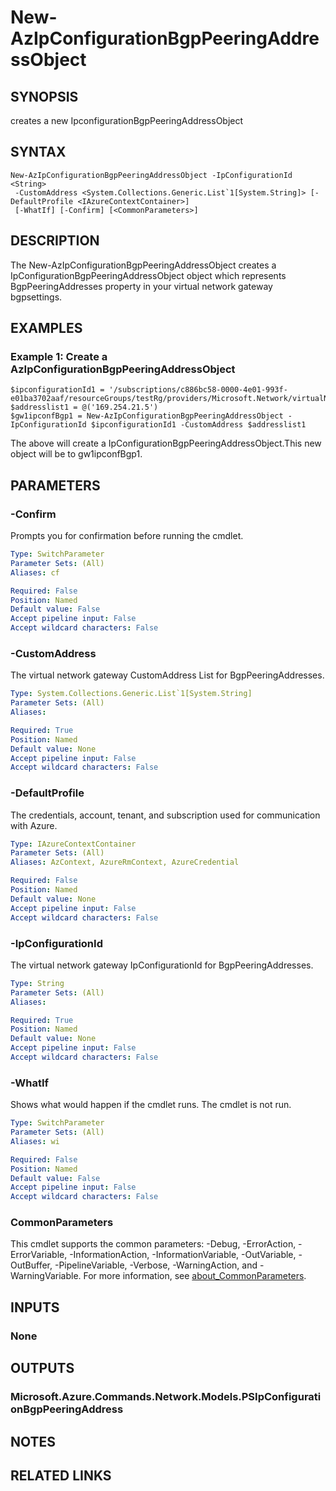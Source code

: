 ﻿---
external help file: Microsoft.Azure.PowerShell.Cmdlets.Network.dll-Help.xml
Module Name: Az.Network
online version: https://learn.microsoft.com/powershell/module/az.network/new-azipconfigurationbgppeeringaddressobject
schema: 2.0.0
---

# New-AzIpConfigurationBgpPeeringAddressObject

## SYNOPSIS
creates a new IpconfigurationBgpPeeringAddressObject

## SYNTAX

```
New-AzIpConfigurationBgpPeeringAddressObject -IpConfigurationId <String>
 -CustomAddress <System.Collections.Generic.List`1[System.String]> [-DefaultProfile <IAzureContextContainer>]
 [-WhatIf] [-Confirm] [<CommonParameters>]
```

## DESCRIPTION
The New-AzIpConfigurationBgpPeeringAddressObject creates a IpConfigurationBgpPeeringAddressObject object which represents BgpPeeringAddresses property in your virtual network gateway bgpsettings.

## EXAMPLES

### Example 1: Create a AzIpConfigurationBgpPeeringAddressObject
```
$ipconfigurationId1 = '/subscriptions/c886bc58-0000-4e01-993f-e01ba3702aaf/resourceGroups/testRg/providers/Microsoft.Network/virtualNetworkGateways/gw1/ipConfigurations/default'
$addresslist1 = @('169.254.21.5')
$gw1ipconfBgp1 = New-AzIpConfigurationBgpPeeringAddressObject -IpConfigurationId $ipconfigurationId1 -CustomAddress $addresslist1
```

The above will create a IpConfigurationBgpPeeringAddressObject.This new object will be to gw1ipconfBgp1.

## PARAMETERS

### -Confirm
Prompts you for confirmation before running the cmdlet.

```yaml
Type: SwitchParameter
Parameter Sets: (All)
Aliases: cf

Required: False
Position: Named
Default value: False
Accept pipeline input: False
Accept wildcard characters: False
```

### -CustomAddress
The virtual network gateway CustomAddress List for BgpPeeringAddresses.

```yaml
Type: System.Collections.Generic.List`1[System.String]
Parameter Sets: (All)
Aliases:

Required: True
Position: Named
Default value: None
Accept pipeline input: False
Accept wildcard characters: False
```

### -DefaultProfile
The credentials, account, tenant, and subscription used for communication with Azure.

```yaml
Type: IAzureContextContainer
Parameter Sets: (All)
Aliases: AzContext, AzureRmContext, AzureCredential

Required: False
Position: Named
Default value: None
Accept pipeline input: False
Accept wildcard characters: False
```

### -IpConfigurationId
The virtual network gateway IpConfigurationId for BgpPeeringAddresses.

```yaml
Type: String
Parameter Sets: (All)
Aliases:

Required: True
Position: Named
Default value: None
Accept pipeline input: False
Accept wildcard characters: False
```

### -WhatIf
Shows what would happen if the cmdlet runs.
The cmdlet is not run.

```yaml
Type: SwitchParameter
Parameter Sets: (All)
Aliases: wi

Required: False
Position: Named
Default value: False
Accept pipeline input: False
Accept wildcard characters: False
```

### CommonParameters
This cmdlet supports the common parameters: -Debug, -ErrorAction, -ErrorVariable, -InformationAction, -InformationVariable, -OutVariable, -OutBuffer, -PipelineVariable, -Verbose, -WarningAction, and -WarningVariable. For more information, see [about_CommonParameters](http://go.microsoft.com/fwlink/?LinkID=113216).

## INPUTS

### None
## OUTPUTS

### Microsoft.Azure.Commands.Network.Models.PSIpConfigurationBgpPeeringAddress
## NOTES

## RELATED LINKS

